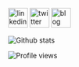 [<img src='https://cdn.jsdelivr.net/npm/simple-icons@3.0.1/icons/linkedin.svg' alt='linkedin' height='40'>](https://www.linkedin.com/in/mutlu-eren-5991m/)  [<img src='https://cdn.jsdelivr.net/npm/simple-icons@3.0.1/icons/twitter.svg' alt='twitter' height='40'>](https://twitter.com/mutlueren01) [<img src='https://cdn.jsdelivr.net/npm/simple-icons@3.0.1/icons/blogger.svg' alt='blog' height='40'>](https://mutlueren.github.io)  

![Github stats](https://github-readme-stats.vercel.app/api?username=mutlueren&show_icons=true)

![Profile views](https://gpvc.arturio.dev/mutlueren?style=plastic)  
